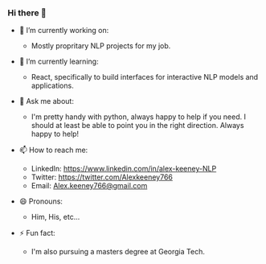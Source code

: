### Hi there 👋
- 🔭 I’m currently working on: 
  - Mostly propritary NLP projects for my job.
- 🌱 I’m currently learning: 
  - React, specifically to build interfaces for interactive NLP models and applications.
- 💬 Ask me about:
  - I'm pretty handy with python, always happy to help if you need. I should at least be able to point you in the right direction. Always happy to help!
- 📫 How to reach me:
  - LinkedIn: https://www.linkedin.com/in/alex-keeney-NLP
  - Twitter: https://twitter.com/Alexkeeney766
  - Email: Alex.keeney766@gmail.com
  
- 😄 Pronouns: 
  - Him, His, etc...
- ⚡ Fun fact: 
  - I'm also pursuing a masters degree at Georgia Tech.
<!--
**alexkeeney766/alexkeeney766** is a ✨ _special_ ✨ repository because its `README.md` (this file) appears on your GitHub profile.

Here are some ideas to get you started:

- 🔭 I’m currently working on ...
- 🌱 I’m currently learning ...
- 👯 I’m looking to collaborate on ...
- 🤔 I’m looking for help with ...
- 💬 Ask me about ...
- 📫 How to reach me: ...
- 😄 Pronouns: ...
- ⚡ Fun fact: ...
-->
